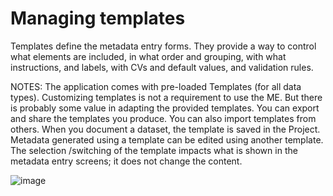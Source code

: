 # Managing templates 

Templates define the metadata entry forms. They provide a way to control what elements are included, in what order and grouping, with what instructions, and labels, with CVs and default values, and validation rules.

NOTES: 
The application comes with pre-loaded Templates (for all data types). Customizing templates is not a requirement to use the ME. But there is probably some value in adapting the provided templates.
You can export and share the templates you produce. You can also import templates from others. 
When you document a dataset, the template is saved in the Project.
Metadata generated using a template can be edited using another template. The selection /switching of the template impacts what is shown in the metadata entry screens; it does not change the content.


![image](https://user-images.githubusercontent.com/35276300/214350230-d3c3bc73-3cb1-4652-918a-3517c1add1ce.png)
